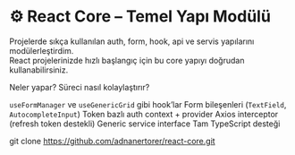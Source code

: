 # ⚙️ React Core – Temel Yapı Modülü

Projelerde sıkça kullanılan auth, form, hook, api ve servis yapılarını modülerleştirdim.  
React projelerinizde hızlı başlangıç için bu core yapıyı doğrudan kullanabilirsiniz.

Neler yapar? Süreci nasıl kolaylaştırır?

`useFormManager` ve `useGenericGrid` gibi hook’lar
Form bileşenleri (`TextField`, `AutocompleteInput`)
Token bazlı auth context + provider
Axios interceptor (refresh token destekli)
Generic service interface
Tam TypeScript desteği


git clone https://github.com/adnanertorer/react-core.git
